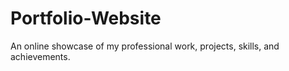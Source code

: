 # Portfolio-Website
An online showcase of my professional work, projects, skills, and achievements.
